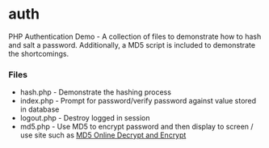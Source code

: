 # auth
PHP Authentication Demo - A collection of files to demonstrate how to hash and salt a password. Additionally, a MD5 script is included to demonstrate the shortcomings.

### Files
- hash.php - Demonstrate the hashing process
- index.php - Prompt for password/verify password against value stored in database
- logout.php - Destroy logged in session
- md5.php - Use MD5 to encrypt password and then display to screen / use site such as [MD5 Online Decrypt and Encrypt](https://md5decrypt.net/en/)
